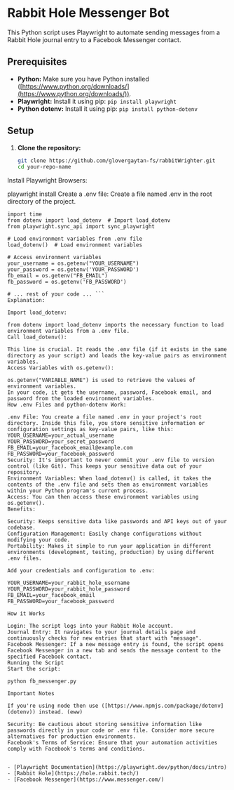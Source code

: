 # Rabbit Hole Messenger Bot

This Python script uses Playwright to automate sending messages from a Rabbit Hole journal entry to a Facebook Messenger contact. 

## Prerequisites

* **Python:** Make sure you have Python installed ([https://www.python.org/downloads/](https://www.python.org/downloads/)).
* **Playwright:** Install it using pip: `pip install playwright`
* **Python dotenv:** Install it using pip: `pip install python-dotenv`

## Setup

1. **Clone the repository:**
   ```bash
   git clone https://github.com/glovergaytan-fs/rabbitWrighter.git
   cd your-repo-name
Install Playwright Browsers:

playwright install 
Create a .env file: Create a file named .env in the root directory of the project.

```import os
import time
from dotenv import load_dotenv  # Import load_dotenv
from playwright.sync_api import sync_playwright

# Load environment variables from .env file
load_dotenv()  # Load environment variables 

# Access environment variables
your_username = os.getenv("YOUR_USERNAME")
your_password = os.getenv('YOUR_PASSWORD')
fb_email = os.getenv("FB_EMAIL")
fb_password = os.getenv('FB_PASSWORD')

# ... rest of your code ... ```
Explanation:

Import load_dotenv:

from dotenv import load_dotenv imports the necessary function to load environment variables from a .env file.
Call load_dotenv():

This line is crucial. It reads the .env file (if it exists in the same directory as your script) and loads the key-value pairs as environment variables.
Access Variables with os.getenv():

os.getenv("VARIABLE_NAME") is used to retrieve the values of environment variables.
In your code, it gets the username, password, Facebook email, and password from the loaded environment variables.
How .env Files and python-dotenv Work:

.env File: You create a file named .env in your project's root directory. Inside this file, you store sensitive information or configuration settings as key-value pairs, like this:
YOUR_USERNAME=your_actual_username
YOUR_PASSWORD=your_secret_password
FB_EMAIL=your_facebook_email@example.com
FB_PASSWORD=your_facebook_password
Security: It's important to never commit your .env file to version control (like Git). This keeps your sensitive data out of your repository.
Environment Variables: When load_dotenv() is called, it takes the contents of the .env file and sets them as environment variables within your Python program's current process.
Access: You can then access these environment variables using os.getenv().
Benefits:

Security: Keeps sensitive data like passwords and API keys out of your codebase.
Configuration Management: Easily change configurations without modifying your code.
Portability: Makes it simple to run your application in different environments (development, testing, production) by using different .env files.

Add your credentials and configuration to .env:

YOUR_USERNAME=your_rabbit_hole_username
YOUR_PASSWORD=your_rabbit_hole_password
FB_EMAIL=your_facebook_email
FB_PASSWORD=your_facebook_password 

How it Works

Login: The script logs into your Rabbit Hole account.
Journal Entry: It navigates to your journal details page and continuously checks for new entries that start with "message".
Facebook Messenger: If a new message entry is found, the script opens Facebook Messenger in a new tab and sends the message content to the specified Facebook contact.
Running the Script
Start the script:

python fb_messenger.py

Important Notes

If you're using node then use ([https://www.npmjs.com/package/dotenv](dotenv)) instead. (eww)

Security: Be cautious about storing sensitive information like passwords directly in your code or .env file. Consider more secure alternatives for production environments.
Facebook's Terms of Service: Ensure that your automation activities comply with Facebook's terms and conditions.


- [Playwright Documentation](https://playwright.dev/python/docs/intro)
- [Rabbit Hole](https://hole.rabbit.tech/)
- [Facebook Messenger](https://www.messenger.com/)
